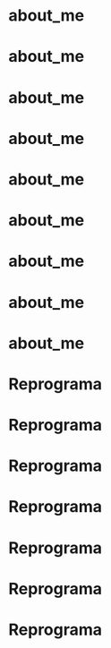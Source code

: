 # about_me
# about_me
# about_me
# about_me
# about_me
# about_me
# about_me
# about_me
# about_me
# Reprograma
# Reprograma
# Reprograma
# Reprograma
# Reprograma
# Reprograma
# Reprograma
